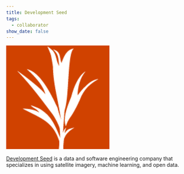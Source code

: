 ```yaml
---
title: Development Seed
tags:
  - collaborator
show_date: false
---
```


![](featured.png)

[Development Seed](https://developmentseed.org/) is a data and software engineering company that specializes in using satellite imagery, machine learning, and open data.